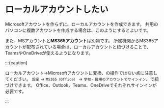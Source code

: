 # ローカルアカウントしたい

Microsoftアカウントを作らずに、ローカルアカウントを作成できます。
共用のパソコンに複数アカウントを作成する場合は、このようにするとよいです。

また、MSアカウントと**MS365アカウント**は別物です。
所属機関からMS365アカウントが配布されている場合は、ローカルアカウントと紐づけることで、
TeamsやOneDriveが使えるようになります。

:::{caution}

ローカルアカウント→Microsoftアカウントに変換、の操作ではない点に注意してください。
``設定`` → ``MS365（Office）`` → ``学校・職場のアカウントでサインイン``、で紐づけできます。
Office、Outlook、Teams、OneDriveでそれぞれサインインが必要です。

:::
